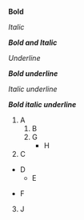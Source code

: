 **Bold**

*Italic*

***Bold and Italic***

_Underline_

**_Bold underline_**

*_Italic underline_*

***_Bold italic underline_***






1. A
	1. B
	1. G
		* H
2. C
+ D
	* E
- F
3. J
